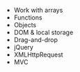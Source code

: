 * Work with arrays
* Functions
* Objects
* DOM & local storage
* Drag-and-drop
* jQuery
* XMLHttpRequest
* MVC